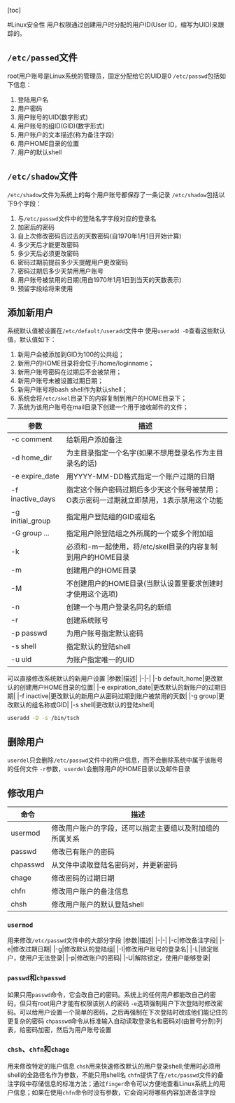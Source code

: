 [toc]

#Linux安全性
用户权限通过创建用户时分配的用户ID(User ID，缩写为UID)来跟踪的。
## `/etc/passed`文件
root用户账号是Linux系统的管理员，固定分配给它的UID是0
`/etc/passwd`包括如下信息：
1. 登陆用户名
2. 用户密码
3. 用户账号的UID(数字形式)
4. 用户账号的组ID(GID)(数字形式)
5. 用户账户的文本描述(称为备注字段)
6. 用户HOME目录的位置
7. 用户的默认shell
## `/etc/shadow`文件
`/etc/shadow`文件为系统上的每个用户账号都保存了一条记录
`/etc/shadow`包括以下9个字段：
1. 与`/etc/passwd`文件中的登陆名字字段对应的登录名
2. 加密后的密码
3. 自上次修改密码后过去的天数密码(自1970年1月1日开始计算)
4. 多少天后才能更改密码
5. 多少天后必须更改密码
6. 密码过期前提前多少天提醒用户更改密码
7. 密码过期后多少天禁用用户账号
8. 用户账号被禁用的日期(用自1970年1月1日到当天的天数表示)
9. 预留字段给将来使用

## 添加新用户
系统默认值被设置在`/etc/default/useradd`文件中
使用`useradd -D`查看这些默认值，默认值如下：
1. 新用户会被添加到GID为100的公共组；
2. 新用户的HOME目录将会位于/home/loginname；
3. 新用户账号密码在过期后不会被禁用；
4. 新用户账号未被设置过期日期；
5. 新用户账号将bash shell作为默认shell；
6. 系统会将`/etc/skel`目录下的内容复制到用户的HOME目录下；
7. 系统为该用户账号在mail目录下创建一个用于接收邮件的文件；

|参数|描述|
|-|-|
|-c comment|给新用户添加备注|
|-d home_dir|为主目录指定一个名字(如果不想用登录名作为主目录名的话)|
|-e expire_date|用YYYY-MM-DD格式指定一个账户过期的日期|
|-f inactive_days|指定这个账户密码过期后多少天这个账号被禁用；O表示密码一过期就立即禁用，1表示禁用这个功能|
|-g initial_group|指定用户登陆组的GID或组名|
|-G group ...|指定用户除登陆组之外所属的一个或多个附加组|
|-k|必须和-m一起使用，将/etc/skel目录的内容复制到用户的HOME目录|
|-m|创建用户的HOME目录|
|-M|不创建用户的HOME目录(当默认设置里要求创建时才使用这个选项)|
|-n|创建一个与用户登录名同名的新组|
|-r|创建系统账号|
|-p passwd|为用户账号指定默认密码|
|-s shell|指定默认的登陆shell|
|-u uid|为账户指定唯一的UID|

可以直接修改系统默认的新用户设置
|参数|描述|
|-|-|
|-b default_home|更改默认的创建用户HOME目录的位置|
|-e expiration_date|更改默认的新账户的过期日期|
|-f inactive|更改默认的新用户从密码过期到账户被禁用的天数|
|-g group|更改默认的组名称或GID|
|-s shell|更改默认的登陆shell|
```bash
useradd -D -s /bin/tsch
```
## 删除用户
`userdel`只会删除`/etc/passwd`文件中的用户信息，而不会删除系统中属于该账号的任何文件
`-r`参数，`userdel`会删除用户的HOME目录以及邮件目录
## 修改用户
|命令|描述|
|-|-|
|usermod|修改用户账户的字段，还可以指定主要组以及附加组的所属关系|
|passwd|修改已有账户的密码|
|chpasswd|从文件中读取登陆名密码对，并更新密码|
|chage|修改密码的过期日期|
|chfn|修改用户账户的备注信息|
|chsh|修改用户账户的默认登陆shell|
### `usermod`
用来修改`/etc/passwd`文件中的大部分字段
|参数|描述|
|-|-|
|-c|修改备注字段|
|-e|修改过期日期|
|-g|修改默认的登陆组|
|-l|修改用户账号的登录名|
|-L|锁定账户，使用户无法登录|
|-p|修改账户的密码|
|-U|解除锁定，使用户能够登录|
### `passwd`和`chpasswd`
如果只用`passwd`命令，它会改自己的密码。系统上的任何用户都能改自己的密码，但只有root用户才能有权限该别人的密码
`-e`选项强制用户下次登陆时修改密码。可以给用户设置一个简单的密码，之后再强制在下次登陆时改成他们能记住的更复杂的密码
`chpasswd`命令从标准输入自动读取登录名和密码对(由冒号分割)列表，给密码加密，然后为用户账号设置
### `chsh`、`chfn`和`chage`
用来修改特定的账户信息
`chsh`用来快速修改默认的用户登录shell;使用时必须用shell的全路径名作为参数，不能只用shell名
`chfn`提供了在`/etc/passwd`文件的备注字段中存储信息的标准方法；通过`finger`命令可以方便地查看Linux系统上的用户信息；如果在使用`chfn`命令时没有参数，它会询问将哪些内容加进备注字段


